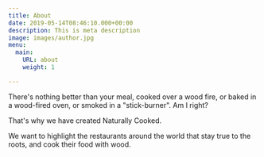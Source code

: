 ```yaml
---
title: About
date: 2019-05-14T08:46:10.000+00:00
description: This is meta description
image: images/author.jpg
menu:
  main:
    URL: about
    weight: 1

---
```

There's nothing better than your meal, cooked over a wood fire, or baked in a wood-fired oven, or smoked in a "stick-burner". Am I right?

That's why we have created Naturally Cooked.

We want to highlight the restaurants around the world that stay true to the roots, and cook their food with wood.